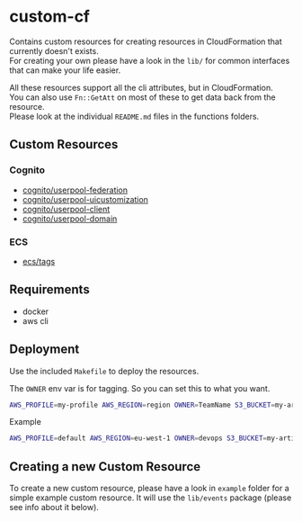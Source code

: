 # custom-cf

Contains custom resources for creating resources in CloudFormation that currently doesn't exists.  
For creating your own please have a look in the `lib/` for common interfaces that can make your
life easier.

All these resources support all the cli attributes, but in CloudFormation.  
You can also use `Fn::GetAtt` on most of these to get data back from the resource.  
Please look at the individual `README.md` files in the functions folders.

## Custom Resources

### Cognito

- [cognito/userpool-federation](cognito/userpool-federation)
- [cognito/userpool-uicustomization](cognito/userpool-uicustomization)
- [cognito/userpool-client](cognito/userpool-client)
- [cognito/userpool-domain](cognito/userpool-domain)

### ECS

- [ecs/tags](ecs/tags)

## Requirements

- docker
- aws cli

## Deployment

Use the included `Makefile` to deploy the resources.

The `OWNER` env var is for tagging. So you can set this to what you want.

```bash
AWS_PROFILE=my-profile AWS_REGION=region OWNER=TeamName S3_BUCKET=my-artifact-bucket FUNCTION=folder/my-resource make deploy
```

Example

```bash
AWS_PROFILE=default AWS_REGION=eu-west-1 OWNER=devops S3_BUCKET=my-artifact-bucket FUNCTION=cognito/userpool-federation deploy
```

## Creating a new Custom Resource

To create a new custom resource, please have a look in `example` folder for a simple example custom resource.
It will use the `lib/events` package (please see info about it below).
